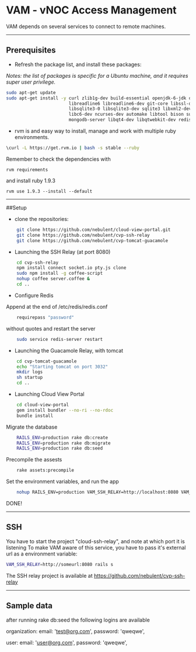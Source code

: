# VAM - vNOC Access Management
VAM depends on several services to connect to remote machines.

* * * *

## Prerequisites
- Refresh the package list, and install these packages: 

_Notes: the list of packages is specific for a Ubuntu machine, and it requires super user privilege._

```bash
sudo apt-get update
sudo apt-get install -y curl zlib1g-dev build-essential openjdk-6-jdk openjdk-6-jre openssl \
                        libreadline6 libreadline6-dev git-core libssl-dev libyaml-dev \
                        libsqlite3-0 libsqlite3-dev sqlite3 libxml2-dev libxslt-dev autoconf \
                        libc6-dev ncurses-dev automake libtool bison subversion git nodejs guacd \
                        mongodb-server libqt4-dev libqtwebkit-dev redis-server npm libmysqlclient-dev
```

- rvm is and easy way to install, manage and work with multiple ruby environments.

```bash
\curl -L https://get.rvm.io | bash -s stable --ruby
```

Remember to check the dependencies with 

    rvm requirements
    
and install ruby 1.9.3

    rvm use 1.9.3 --install --default
    
* * * *

##Setup

- clone the repositories:

```bash
    git clone https://github.com/nebulent/cloud-view-portal.git
    git clone https://github.com/nebulent/cvp-ssh-relay
    git clone https://github.com/nebulent/cvp-tomcat-guacamole
```

- Launching the SSH Relay (at port 8080)

```bash
    cd cvp-ssh-relay
    npm install connect socket.io pty.js clone
    sudo npm install -g coffee-script
    nohup coffee server.coffee &
    cd ..
```

- Configure Redis

Append at the end of /etc/redis/redis.conf

```bash
    requirepass "password" 
```

without quotes and restart the server

```bash
    sudo service redis-server restart
```

- Launching the Guacamole Relay, with tomcat

```bash
    cd cvp-tomcat-guacamole
    echo "Starting tomcat on port 3032"
    mkdir logs
    sh startup
    cd ..
```

- Launching Cloud View Portal

```bash
    cd cloud-view-portal
    gem install bundler --no-ri --no-rdoc
    bundle install
```

Migrate the database

```bash
    RAILS_ENV=production rake db:create
    RAILS_ENV=production rake db:migrate
    RAILS_ENV=production rake db:seed
```

Precompile the assests

```bash
    rake assets:precompile
```

Set the environment variables, and run the app

```bash
    nohup RAILS_ENV=production VAM_SSH_RELAY=http://localhost:8080 VAM_GUAC_RELAY=http://localhost:3032 rails s &
```

DONE!

* * * *

## SSH

You have to start the project "cloud-ssh-relay", and note at which port it is listening
To make VAM aware of this service, you have to pass it's external url as a environment variable: 

```bash
VAM_SSH_RELAY=http://someurl:8080 rails s
```

The SSH relay project is available at https://github.com/nebulent/cvp-ssh-relay

* * * *

## Sample data
after running rake db:seed the following logins are available

organization:
  email: 'test@org.com', password: 'qweqwe',

user:
  email: 'user@org.com', password: 'qweqwe',

